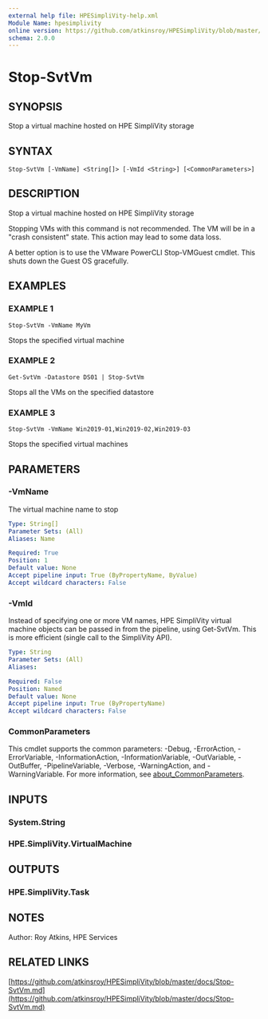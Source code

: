 ```yaml
---
external help file: HPESimpliVity-help.xml
Module Name: hpesimplivity
online version: https://github.com/atkinsroy/HPESimpliVity/blob/master/docs/Stop-SvtVm.md
schema: 2.0.0
---
```


# Stop-SvtVm

## SYNOPSIS
Stop a virtual machine hosted on HPE SimpliVity storage

## SYNTAX

```
Stop-SvtVm [-VmName] <String[]> [-VmId <String>] [<CommonParameters>]
```

## DESCRIPTION
Stop a virtual machine hosted on HPE SimpliVity storage

Stopping VMs with this command is not recommended.
The VM will be in a "crash consistent" state.
This action may lead to some data loss.

A better option is to use the VMware PowerCLI Stop-VMGuest cmdlet.
This shuts down the Guest OS gracefully.

## EXAMPLES

### EXAMPLE 1
```
Stop-SvtVm -VmName MyVm
```

Stops the specified virtual machine

### EXAMPLE 2
```
Get-SvtVm -Datastore DS01 | Stop-SvtVm
```

Stops all the VMs on the specified datastore

### EXAMPLE 3
```
Stop-SvtVm -VmName Win2019-01,Win2019-02,Win2019-03
```

Stops the specified virtual machines

## PARAMETERS

### -VmName
The virtual machine name to stop

```yaml
Type: String[]
Parameter Sets: (All)
Aliases: Name

Required: True
Position: 1
Default value: None
Accept pipeline input: True (ByPropertyName, ByValue)
Accept wildcard characters: False
```

### -VmId
Instead of specifying one or more VM names, HPE SimpliVity virtual machine objects can be passed in from
the pipeline, using Get-SvtVm.
This is more efficient (single call to the SimpliVity API).

```yaml
Type: String
Parameter Sets: (All)
Aliases:

Required: False
Position: Named
Default value: None
Accept pipeline input: True (ByPropertyName)
Accept wildcard characters: False
```

### CommonParameters
This cmdlet supports the common parameters: -Debug, -ErrorAction, -ErrorVariable, -InformationAction, -InformationVariable, -OutVariable, -OutBuffer, -PipelineVariable, -Verbose, -WarningAction, and -WarningVariable. For more information, see [about_CommonParameters](http://go.microsoft.com/fwlink/?LinkID=113216).

## INPUTS

### System.String
### HPE.SimpliVity.VirtualMachine
## OUTPUTS

### HPE.SimpliVity.Task
## NOTES
Author: Roy Atkins, HPE Services

## RELATED LINKS

[https://github.com/atkinsroy/HPESimpliVity/blob/master/docs/Stop-SvtVm.md](https://github.com/atkinsroy/HPESimpliVity/blob/master/docs/Stop-SvtVm.md)

